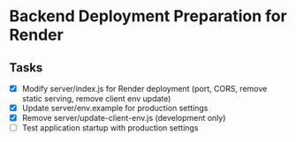 # Backend Deployment Preparation for Render

## Tasks
- [x] Modify server/index.js for Render deployment (port, CORS, remove static serving, remove client env update)
- [x] Update server/env.example for production settings
- [x] Remove server/update-client-env.js (development only)
- [ ] Test application startup with production settings
